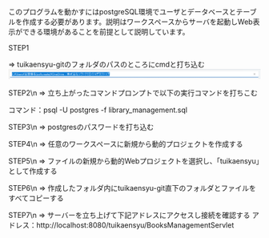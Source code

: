 このプログラムを動かすにはpostgreSQL環境でユーザとデータベースとテーブルを作成する必要があります。説明はワークスペースからサーバを起動しWeb表示ができる環境があることを前提として説明しています。

STEP1

=> tuikaensyu-gitのフォルダのパスのところにcmdと打ち込む
![alt text](image.png)

STEP2\n
=> 立ち上がったコマンドプロンプトで以下の実行コマンドを打ちこむ

コマンド：psql -U postgres -f library_management.sql

STEP3\n
=> postgresのパスワードを打ち込む

STEP4\n
=> 任意のワークスペースに新規から動的プロジェクトを作成する

STEP5\n
=> ファイルの新規から動的Webプロジェクトを選択し、「tuikaensyu」として作成する

STEP6\n
=> 作成したフォルダ内にtuikaensyu-git直下のフォルダとファイルをすべてコピーする

STEP7\n
=> サーバーを立ち上げて下記アドレスにアクセスし接続を確認する
アドレス：http://localhost:8080/tuikaensyu/BooksManagementServlet
